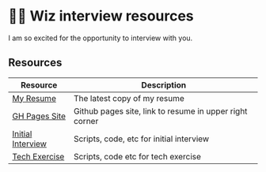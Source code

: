 # 🧙‍♂️ Wiz interview resources

I am so excited for the opportunity to interview with you.

## Resources

| Resource                                         | Description                                             |
| ------------------------------------------------ | ------------------------------------------------------- |
| [My Resume](https://zachantinelli.me/resume.pdf) | The latest copy of my resume                            |
| [GH Pages Site](https://zachantinelli.me)        | Github pages site, link to resume in upper right corner |
| [Initial Interview](/initial-interview)          | Scripts, code, etc for initial interview                |
| [Tech Exercise](/tech-exercise)                  | Scripts, code etc for tech exercise                     |
